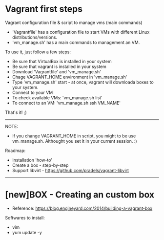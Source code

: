 # Vagrant first steps 

Vagrant configuration file & script to manage vms (main commands)

* 'Vagrantfile'  has a configuration file to start VMs with different Linux distributions/versions. 
* 'vm_manage.sh' has a main commands to management an VM.

To use it, just follow a few steps:
* Be sure that VirtualBox is installed in your system
* Be sure that vagrant is installed in your system
* Download 'Vagrantfile' and 'vm_manage.sh' 
* Chage VAGRANT_HOME environment in 'vm_manage.sh'
* Type 'vm_manage.sh' start - at once, vagrant will downloada boxes to your system.
* Connect to your VM
* To check available VMs: 'vm_manage.sh list' 
* To connect to an VM: 'vm_manage.sh ssh VM_NAME'

That's it! ;)

---

NOTE:
* If you change VAGRANT_HOME in script, you might to be use vm_manage.sh. Althought you set it in your current session. :)

Roadmap:
* Installation 'how-to'
* Create a box - step-by-step
* Support libvirt - https://github.com/pradels/vagrant-libvirt


---

# [new]BOX - Creating an custom box
* Reference:  https://blog.engineyard.com/2014/building-a-vagrant-box

Softwares to install:
* vim
* yum update -y




